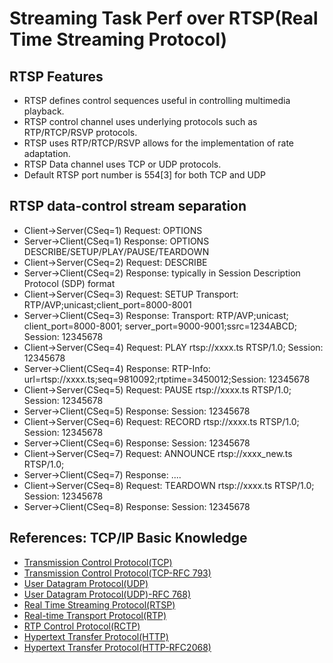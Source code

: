 # Streaming Task Perf over RTSP(Real Time Streaming Protocol)

## RTSP Features
* RTSP defines control sequences useful in controlling multimedia playback.
* RTSP control channel uses underlying protocols such as RTP/RTCP/RSVP protocols.
* RTSP uses RTP/RTCP/RSVP allows for the implementation of rate adaptation.
* RTSP Data channel uses TCP or UDP protocols.
* Default RTSP port number is 554[3] for both TCP and UDP

## RTSP data-control stream separation
* Client->Server(CSeq=1)  Request: OPTIONS
* Server->Client(CSeq=1) Response: OPTIONS DESCRIBE/SETUP/PLAY/PAUSE/TEARDOWN
* Client->Server(CSeq=2)  Request: DESCRIBE
* Server->Client(CSeq=2) Response: typically in Session Description Protocol (SDP) format
* Client->Server(CSeq=3)  Request: SETUP Transport: RTP/AVP;unicast;client_port=8000-8001
* Server->Client(CSeq=3) Response: Transport: RTP/AVP;unicast;
                                              client_port=8000-8001;
                                              server_port=9000-9001;ssrc=1234ABCD;
                                              Session: 12345678
* Client->Server(CSeq=4)  Request: PLAY rtsp://xxxx.ts RTSP/1.0; Session: 12345678
* Server->Client(CSeq=4) Response: RTP-Info: url=rtsp://xxxx.ts;seq=9810092;rtptime=3450012;Session: 12345678
* Client->Server(CSeq=5)  Request: PAUSE rtsp://xxxx.ts RTSP/1.0; Session: 12345678
* Server->Client(CSeq=5) Response: Session: 12345678
* Client->Server(CSeq=6)  Request: RECORD rtsp://xxxx.ts RTSP/1.0; Session: 12345678
* Server->Client(CSeq=6) Response: Session: 12345678
* Client->Server(CSeq=7)  Request: ANNOUNCE rtsp://xxxx_new.ts RTSP/1.0;
* Server->Client(CSeq=7) Response: ....
* Client->Server(CSeq=8)  Request: TEARDOWN rtsp://xxxx.ts RTSP/1.0; Session: 12345678
* Server->Client(CSeq=8) Response: Session: 12345678

## References: TCP/IP Basic Knowledge
* [Transmission Control Protocol(TCP)](https://en.wikipedia.org/wiki/Transmission_Control_Protocol)  
* [Transmission Control Protocol(TCP-RFC 793)](https://tools.ietf.org/html/rfc793)  
* [User Datagram Protocol(UDP)](https://en.wikipedia.org/wiki/User_Datagram_Protocol)  
* [User Datagram Protocol(UDP)-RFC 768)](https://tools.ietf.org/html/rfc768)  
* [Real Time Streaming Protocol(RTSP)](https://en.wikipedia.org/wiki/Real_Time_Streaming_Protocol)  
* [Real-time Transport Protocol(RTP)](https://en.wikipedia.org/wiki/Real-time_Transport_Protocol)  
* [RTP Control Protocol(RCTP)](https://en.wikipedia.org/wiki/RTP_Control_Protocol) 
* [Hypertext Transfer Protocol(HTTP)](https://en.wikipedia.org/wiki/Hypertext_Transfer_Protocol)
* [Hypertext Transfer Protocol(HTTP-RFC2068)](https://tools.ietf.org/html/rfc2068)